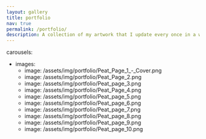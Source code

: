 ```yaml
---
layout: gallery
title: portfolio
nav: true
permalink: /portfolio/
description: A collection of my artwork that I update every once in a while. If you are more interested in my data visualization work you can find a link to that under the repositories tab. More art is also available on my Instagram @bogsquadcomics. 
---
```


carousels:
  - images: 
    - image: /assets/img/portfolio/Peat_Page_1_-_Cover.png
    - image: /assets/img/portfolio/Peat_Page_2.png
    - image: /assets/img/portfolio/Peat_page_3.png
    - image: /assets/img/portfolio/Peat_Page_4.png
    - image: /assets/img/portfolio/Peat_page_5.png
    - image: /assets/img/portfolio/Peat_page_6.png
    - image: /assets/img/portfolio/Peat_page_7.png
    - image: /assets/img/portfolio/Peat_page_8.png
    - image: /assets/img/portfolio/Peat_page_9.png
    - image: /assets/img/portfolio/Peat_page_10.png
